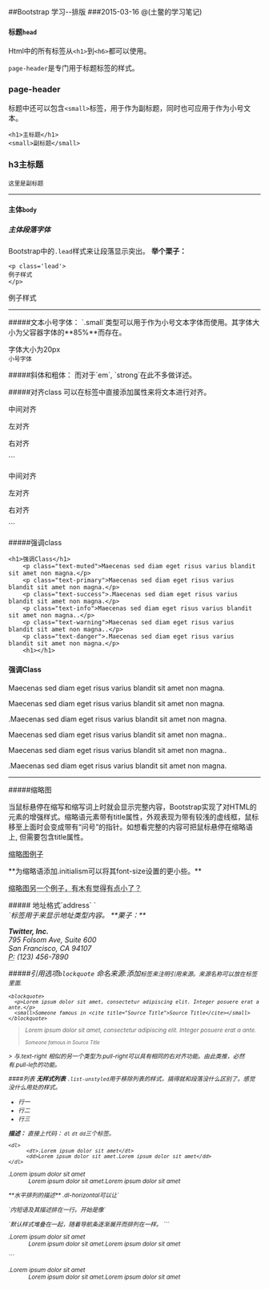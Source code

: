 ##Bootstrap 学习--排版
###2015-03-16
@(土鳖的学习笔记)
#### 标题`head`

Html中的所有标签从`<h1>`到`<h6>`都可以使用。
    
`page-header`是专门用于标题标签的样式。
<h3 class='page-header'> page-header</h4>

标题中还可以包含`<small>`标签，用于作为副标题，同时也可应用于作为小号文本。
```
<h1>主标题</h1>
<small>副标题</small>
```
<h3>h3主标题</h3><small>这里是副标题</small>
<hr>

#### 主体`body`
##### 主体段落字体
Bootstrap中的`.lead`样式来让段落显示突出。
**举个栗子：**
```
<p class='lead'>
例子样式
</p>
```
<p class='lead'>
例子样式
</p>
<hr>
#####文本小号字体：
`.small`类型可以用于作为小号文本字体而使用。其字体大小为父容器字体的**85%**而存在。
<p style='font-size = 20px'>
字体大小为20px<br/>
<small>小号字体</small>
</p>
#####斜体和粗体：
而对于`em`, `strong`在此不多做详述。

#####对齐class
可以在标签中直接添加属性来将文本进行对齐。
<p class='text-center'>中间对齐</p>
<p class='text-left'>左对齐</p>
<p class='text-right'>右对齐</p>
```
<p class='text-center'>中间对齐</p>
<p class='text-left'>左对齐</p>
<p class='text-right'>右对齐</p>
```

#####强调class
```
<h1>强调Class</h1>
    <p class="text-muted">Maecenas sed diam eget risus varius blandit sit amet non magna.</p>
    <p class="text-primary">Maecenas sed diam eget risus varius blandit sit amet non magna.</p>
    <p class="text-success">.Maecenas sed diam eget risus varius blandit sit amet non magna.</p>
    <p class="text-info">Maecenas sed diam eget risus varius blandit sit amet non magna..</p>
    <p class="text-warning">Maecenas sed diam eget risus varius blandit sit amet non magna..</p>
    <p class="text-danger">.Maecenas sed diam eget risus varius blandit sit amet non magna.</p>
    <h1></h1>
```
<h4>强调Class</h4>
<p class="text-muted">Maecenas sed diam eget risus varius blandit sit amet non magna.</p>
<p class="text-primary">Maecenas sed diam eget risus varius blandit sit amet non magna.</p>
<p class="text-success">.Maecenas sed diam eget risus varius blandit sit amet non magna.</p>
<p class="text-info">Maecenas sed diam eget risus varius blandit sit amet non magna..</p>
<p class="text-warning">Maecenas sed diam eget risus varius blandit sit amet non magna..</p>
<p class="text-danger">.Maecenas sed diam eget risus varius blandit sit amet non magna.</p>
<hr>

#####缩略图

当鼠标悬停在缩写和缩写词上时就会显示完整内容，Bootstrap实现了对HTML的<abbr>元素的增强样式。缩略语元素带有title属性，外观表现为带有较浅的虚线框，鼠标移至上面时会变成带有“问号”的指针。如想看完整的内容可把鼠标悬停在缩略语上, 但需要包含title属性。

<p class='text-center'>
<abbr title="attribute">缩略图例子</abbr>
</p>
**为缩略语添加.initialism可以将其font-size设置的更小些。**
<p class='text-center'>
<abbr title="HyperText Markup Language" class="initialism">缩略图另一个例子，有木有觉得有点小了？</abbr>
</p>
##### 地址格式`address`
`<address>`标签用于来显示地址类型内容。
**栗子：**
<p class='text-center'>
<address>
  <strong>Twitter, Inc.</strong><br>
  795 Folsom Ave, Suite 600<br>
  San Francisco, CA 94107<br>
  <abbr title="Phone">P:</abbr> (123) 456-7890
</address>
</p>

#####引用选项`blockquote`
    命名来源:添加<small>标签来注明引用来源。来源名称可以放在<cite>标签里面.
```
<blockquote>
  <p>Lorem ipsum dolor sit amet, consectetur adipiscing elit. Integer posuere erat a ante.</p>
  <small>Someone famous in <cite title="Source Title">Source Title</cite></small>
</blockquote>
```
<blockquote>
  <p>Lorem ipsum dolor sit amet, consectetur adipiscing elit. Integer posuere erat a ante.</p>
  <small>Someone famous in <cite title="Source Title">Source Title</cite></small>
</blockquote>
> 与.text-right 相似的另一个类型为.pull-right可以具有相同的右对齐功能。由此类推，必然有.pull-left的功能。

####列表
**无样式列表**
`.list-unstyled`用于移除列表的样式，搞得就和段落没什么区别了。感觉没什么用处的样式。
<ul class='list-unstyled'>
    <li>行一</li>
    <li>行二</li>
    <li>行三</li>
</ul>

**描述：**
直接上代码： `dl` `dt` `dd`三个标签。
```
<dl>
      <dt>.Lorem ipsum dolor sit amet</dt>
      <dd>Lorem ipsum dolor sit amet.Lorem ipsum dolor sit amet</dd>
</dl>
```
<dl>
      <dt>.Lorem ipsum dolor sit amet</dt>
      <dd>Lorem ipsum dolor sit amet.Lorem ipsum dolor sit amet</dd>
</dl>
**水平排列的描述**
.dl-horizontal可以让`<dl>`内短语及其描述排在一行。开始是像`<dl>`默认样式堆叠在一起，随着导航条逐渐展开而排列在一样。
```
<dl class='dl-horizontal'>
      <dt>.Lorem ipsum dolor sit amet</dt>
      <dd>Lorem ipsum dolor sit amet.Lorem ipsum dolor sit amet</dd>
</dl>
```
<dl class='dl-horizontal'>
      <dt>.Lorem ipsum dolor sit amet</dt>
      <dd>Lorem ipsum dolor sit amet.Lorem ipsum dolor sit amet</dd>
</dl>
